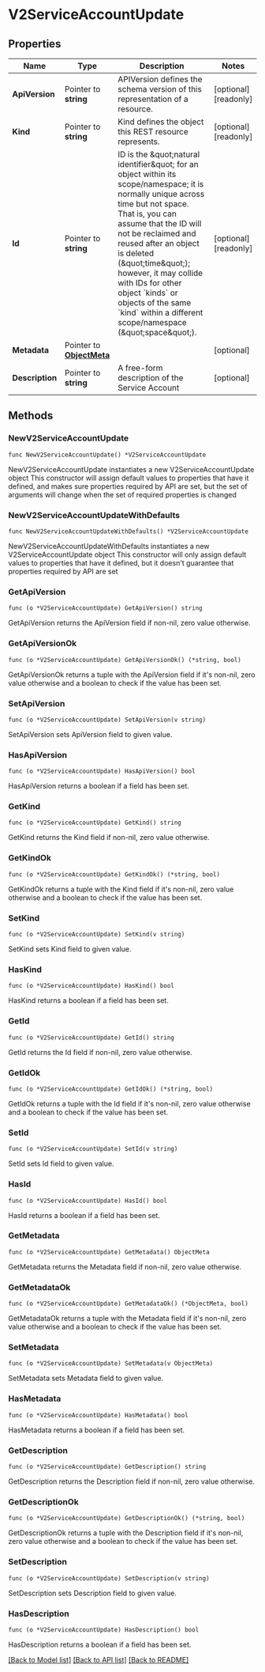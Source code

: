 # V2ServiceAccountUpdate

## Properties

Name | Type | Description | Notes
------------ | ------------- | ------------- | -------------
**ApiVersion** | Pointer to **string** | APIVersion defines the schema version of this representation of a resource. | [optional] [readonly] 
**Kind** | Pointer to **string** | Kind defines the object this REST resource represents. | [optional] [readonly] 
**Id** | Pointer to **string** | ID is the \&quot;natural identifier\&quot; for an object within its scope/namespace; it is normally unique across time but not space. That is, you can assume that the ID will not be reclaimed and reused after an object is deleted (\&quot;time\&quot;); however, it may collide with IDs for other object &#x60;kinds&#x60; or objects of the same &#x60;kind&#x60; within a different scope/namespace (\&quot;space\&quot;). | [optional] [readonly] 
**Metadata** | Pointer to [**ObjectMeta**](ObjectMeta.md) |  | [optional] 
**Description** | Pointer to **string** | A free-form description of the Service Account | [optional] 

## Methods

### NewV2ServiceAccountUpdate

`func NewV2ServiceAccountUpdate() *V2ServiceAccountUpdate`

NewV2ServiceAccountUpdate instantiates a new V2ServiceAccountUpdate object
This constructor will assign default values to properties that have it defined,
and makes sure properties required by API are set, but the set of arguments
will change when the set of required properties is changed

### NewV2ServiceAccountUpdateWithDefaults

`func NewV2ServiceAccountUpdateWithDefaults() *V2ServiceAccountUpdate`

NewV2ServiceAccountUpdateWithDefaults instantiates a new V2ServiceAccountUpdate object
This constructor will only assign default values to properties that have it defined,
but it doesn't guarantee that properties required by API are set

### GetApiVersion

`func (o *V2ServiceAccountUpdate) GetApiVersion() string`

GetApiVersion returns the ApiVersion field if non-nil, zero value otherwise.

### GetApiVersionOk

`func (o *V2ServiceAccountUpdate) GetApiVersionOk() (*string, bool)`

GetApiVersionOk returns a tuple with the ApiVersion field if it's non-nil, zero value otherwise
and a boolean to check if the value has been set.

### SetApiVersion

`func (o *V2ServiceAccountUpdate) SetApiVersion(v string)`

SetApiVersion sets ApiVersion field to given value.

### HasApiVersion

`func (o *V2ServiceAccountUpdate) HasApiVersion() bool`

HasApiVersion returns a boolean if a field has been set.

### GetKind

`func (o *V2ServiceAccountUpdate) GetKind() string`

GetKind returns the Kind field if non-nil, zero value otherwise.

### GetKindOk

`func (o *V2ServiceAccountUpdate) GetKindOk() (*string, bool)`

GetKindOk returns a tuple with the Kind field if it's non-nil, zero value otherwise
and a boolean to check if the value has been set.

### SetKind

`func (o *V2ServiceAccountUpdate) SetKind(v string)`

SetKind sets Kind field to given value.

### HasKind

`func (o *V2ServiceAccountUpdate) HasKind() bool`

HasKind returns a boolean if a field has been set.

### GetId

`func (o *V2ServiceAccountUpdate) GetId() string`

GetId returns the Id field if non-nil, zero value otherwise.

### GetIdOk

`func (o *V2ServiceAccountUpdate) GetIdOk() (*string, bool)`

GetIdOk returns a tuple with the Id field if it's non-nil, zero value otherwise
and a boolean to check if the value has been set.

### SetId

`func (o *V2ServiceAccountUpdate) SetId(v string)`

SetId sets Id field to given value.

### HasId

`func (o *V2ServiceAccountUpdate) HasId() bool`

HasId returns a boolean if a field has been set.

### GetMetadata

`func (o *V2ServiceAccountUpdate) GetMetadata() ObjectMeta`

GetMetadata returns the Metadata field if non-nil, zero value otherwise.

### GetMetadataOk

`func (o *V2ServiceAccountUpdate) GetMetadataOk() (*ObjectMeta, bool)`

GetMetadataOk returns a tuple with the Metadata field if it's non-nil, zero value otherwise
and a boolean to check if the value has been set.

### SetMetadata

`func (o *V2ServiceAccountUpdate) SetMetadata(v ObjectMeta)`

SetMetadata sets Metadata field to given value.

### HasMetadata

`func (o *V2ServiceAccountUpdate) HasMetadata() bool`

HasMetadata returns a boolean if a field has been set.

### GetDescription

`func (o *V2ServiceAccountUpdate) GetDescription() string`

GetDescription returns the Description field if non-nil, zero value otherwise.

### GetDescriptionOk

`func (o *V2ServiceAccountUpdate) GetDescriptionOk() (*string, bool)`

GetDescriptionOk returns a tuple with the Description field if it's non-nil, zero value otherwise
and a boolean to check if the value has been set.

### SetDescription

`func (o *V2ServiceAccountUpdate) SetDescription(v string)`

SetDescription sets Description field to given value.

### HasDescription

`func (o *V2ServiceAccountUpdate) HasDescription() bool`

HasDescription returns a boolean if a field has been set.


[[Back to Model list]](../README.md#documentation-for-models) [[Back to API list]](../README.md#documentation-for-api-endpoints) [[Back to README]](../README.md)


